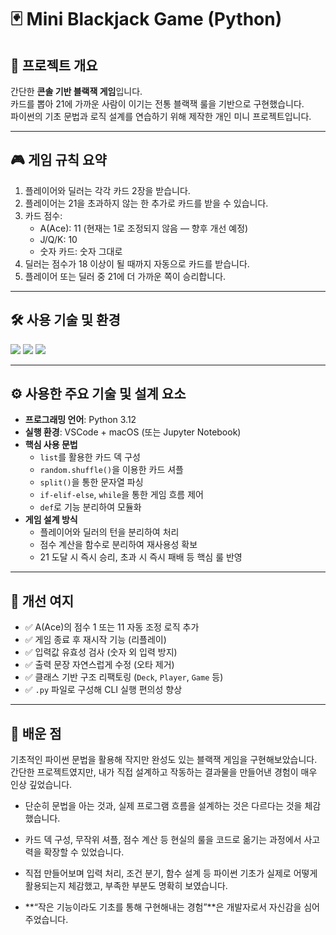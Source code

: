 # 🃏 Mini Blackjack Game (Python)

## 📌 프로젝트 개요

간단한 **콘솔 기반 블랙잭 게임**입니다.  
카드를 뽑아 21에 가까운 사람이 이기는 전통 블랙잭 룰을 기반으로 구현했습니다.  
파이썬의 기초 문법과 로직 설계를 연습하기 위해 제작한 개인 미니 프로젝트입니다.

---

## 🎮 게임 규칙 요약

1. 플레이어와 딜러는 각각 카드 2장을 받습니다.
2. 플레이어는 21을 초과하지 않는 한 추가로 카드를 받을 수 있습니다.
3. 카드 점수:
   - A(Ace): 11 (현재는 1로 조정되지 않음 — 향후 개선 예정)
   - J/Q/K: 10
   - 숫자 카드: 숫자 그대로
4. 딜러는 점수가 18 이상이 될 때까지 자동으로 카드를 받습니다.
5. 플레이어 또는 딜러 중 21에 더 가까운 쪽이 승리합니다.

---

## 🛠️ 사용 기술 및 환경

<p>
  <img src="https://img.shields.io/badge/Python-3.12-blue?logo=python"/>
  <img src="https://img.shields.io/badge/macOS-Apple-black?logo=apple"/>
  <img src="https://img.shields.io/badge/VSCode-Editor-blue?logo=visualstudiocode"/>
</p>

---

## ⚙️ 사용한 주요 기술 및 설계 요소

- **프로그래밍 언어**: Python 3.12
- **실행 환경**: VSCode + macOS (또는 Jupyter Notebook)
- **핵심 사용 문법**
  - `list`를 활용한 카드 덱 구성
  - `random.shuffle()`을 이용한 카드 셔플
  - `split()`을 통한 문자열 파싱
  - `if-elif-else`, `while`을 통한 게임 흐름 제어
  - `def`로 기능 분리하여 모듈화
- **게임 설계 방식**
  - 플레이어와 딜러의 턴을 분리하여 처리
  - 점수 계산을 함수로 분리하여 재사용성 확보
  - 21 도달 시 즉시 승리, 초과 시 즉시 패배 등 핵심 룰 반영

---

## 🔧 개선 여지

- ✅ A(Ace)의 점수 1 또는 11 자동 조정 로직 추가
- ✅ 게임 종료 후 재시작 기능 (리플레이)
- ✅ 입력값 유효성 검사 (숫자 외 입력 방지)
- ✅ 출력 문장 자연스럽게 수정 (오타 제거)
- ✅ 클래스 기반 구조 리팩토링 (`Deck`, `Player`, `Game` 등)
- ✅ `.py` 파일로 구성해 CLI 실행 편의성 향상

---

## 📘 배운 점
기초적인 파이썬 문법을 활용해 작지만 완성도 있는 블랙잭 게임을 구현해보았습니다.
간단한 프로젝트였지만, 내가 직접 설계하고 작동하는 결과물을 만들어낸 경험이 매우 인상 깊었습니다.

- 단순히 문법을 아는 것과, 실제 프로그램 흐름을 설계하는 것은 다르다는 것을 체감했습니다.

- 카드 덱 구성, 무작위 셔플, 점수 계산 등 현실의 룰을 코드로 옮기는 과정에서 사고력을 확장할 수 있었습니다.

- 직접 만들어보며 입력 처리, 조건 분기, 함수 설계 등 파이썬 기초가 실제로 어떻게 활용되는지 체감했고, 부족한 부분도 명확히 보였습니다.

- **“작은 기능이라도 기초를 통해 구현해내는 경험”**은 개발자로서 자신감을 심어주었습니다.

